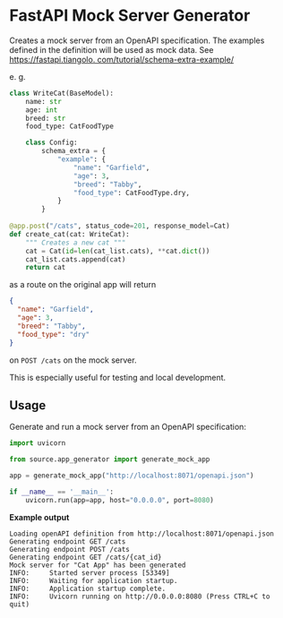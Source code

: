 # FastAPI Mock Server Generator

Creates a mock server from an OpenAPI specification. The examples defined in the definition will be used as mock data. See [https://fastapi.tiangolo.
com/tutorial/schema-extra-example/](https://fastapi.tiangolo.com/tutorial/schema-extra-example/)

e. g.

```python
class WriteCat(BaseModel):
    name: str
    age: int
    breed: str
    food_type: CatFoodType

    class Config:
        schema_extra = {
            "example": {
                "name": "Garfield",
                "age": 3,
                "breed": "Tabby",
                "food_type": CatFoodType.dry,
            }
        }
	    
@app.post("/cats", status_code=201, response_model=Cat)
def create_cat(cat: WriteCat):
    """ Creates a new cat """
    cat = Cat(id=len(cat_list.cats), **cat.dict())
    cat_list.cats.append(cat)
    return cat
```

as a route on the original app will return

```json
{
  "name": "Garfield",
  "age": 3,
  "breed": "Tabby",
  "food_type": "dry"
}
```
on `POST /cats` on the mock server.

This is especially useful for testing and local development.

## Usage

Generate and run a mock server from an OpenAPI specification:

```python
import uvicorn

from source.app_generator import generate_mock_app

app = generate_mock_app("http://localhost:8071/openapi.json")

if __name__ == '__main__':
    uvicorn.run(app=app, host="0.0.0.0", port=8080)
```

**Example output**

```shell
Loading openAPI definition from http://localhost:8071/openapi.json
Generating endpoint GET /cats
Generating endpoint POST /cats
Generating endpoint GET /cats/{cat_id}
Mock server for "Cat App" has been generated
INFO:     Started server process [53349]
INFO:     Waiting for application startup.
INFO:     Application startup complete.
INFO:     Uvicorn running on http://0.0.0.0:8080 (Press CTRL+C to quit)
```